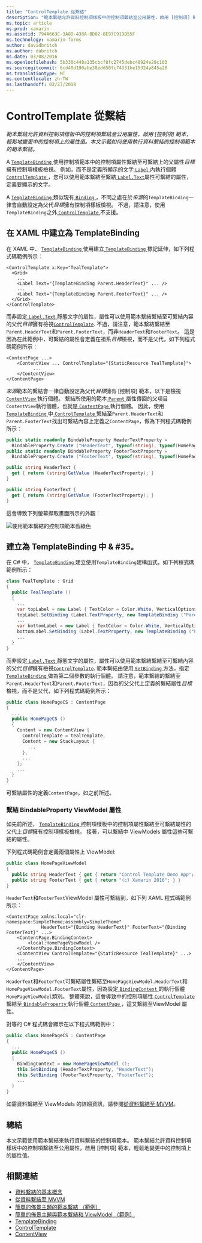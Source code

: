 ```yaml
---
title: "ControlTemplate 從繫結"
description: "範本繫結允許資料控制項樣板中的控制項繫結至公用屬性，啟用 [控制項] 範本，輕鬆地變更中的控制項上的屬性值。 本文示範如何使用執行資料繫結的控制項範本的範本繫結。"
ms.topic: article
ms.prod: xamarin
ms.assetid: 794A663C-3A8D-438A-BD02-8E97C919B55F
ms.technology: xamarin-forms
author: davidbritch
ms.author: dabritch
ms.date: 03/08/2016
ms.openlocfilehash: 5b330c448a135cbcf8fc2745debc48924e29c103
ms.sourcegitcommit: 6cd40d190abe38edd50fc74331be15324a845a28
ms.translationtype: MT
ms.contentlocale: zh-TW
ms.lasthandoff: 02/27/2018
---
```

# <a name="binding-from-a-controltemplate"></a>ControlTemplate 從繫結

_範本繫結允許資料控制項樣板中的控制項繫結至公用屬性，啟用 [控制項] 範本，輕鬆地變更中的控制項上的屬性值。本文示範如何使用執行資料繫結的控制項範本的範本繫結。_

A [ `TemplateBinding` ](https://developer.xamarin.com/api/type/Xamarin.Forms.TemplateBinding/)使用控制項範本中的控制項屬性繫結至可繫結上的父屬性*目標*擁有控制項樣板檢視。 例如，而不是定義所顯示的文字[ `Label` ](https://developer.xamarin.com/api/type/Xamarin.Forms.Label/)內執行個體[ `ControlTemplate` ](https://developer.xamarin.com/api/type/Xamarin.Forms.ControlTemplate/)，您可以使用範本繫結至繫結[ `Label.Text`](https://developer.xamarin.com/api/property/Xamarin.Forms.Label.Text/)屬性可繫結的屬性，定義要顯示的文字。

A [ `TemplateBinding` ](https://developer.xamarin.com/api/type/Xamarin.Forms.TemplateBinding/)類似現有[ `Binding` ](https://developer.xamarin.com/api/type/Xamarin.Forms.Binding/)，不同之處在於*來源*的`TemplateBinding`一律會自動設定為父代*目標*擁有控制項樣板檢視。 不過，請注意，使用`TemplateBinding`之外[ `ControlTemplate` ](https://developer.xamarin.com/api/type/Xamarin.Forms.ControlTemplate/)不支援。

## <a name="creating-a-templatebinding-in-xaml"></a>在 XAML 中建立為 TemplateBinding

在 XAML 中、 [ `TemplateBinding` ](https://developer.xamarin.com/api/type/Xamarin.Forms.TemplateBinding/)使用建立[ `TemplateBinding` ](https://developer.xamarin.com/api/type/Xamarin.Forms.Xaml.TemplateBindingExtension/)標記延伸，如下列程式碼範例所示：

```xaml
<ControlTemplate x:Key="TealTemplate">
  <Grid>
    ...
    <Label Text="{TemplateBinding Parent.HeaderText}" ... />
    ...
    <Label Text="{TemplateBinding Parent.FooterText}" ... />
  </Grid>
</ControlTemplate>
```

而非設定[ `Label.Text` ](https://developer.xamarin.com/api/property/Xamarin.Forms.Label.Text/)靜態文字的屬性，屬性可以使用範本繫結繫結至可繫結內容的父代*目標*擁有檢視[`ControlTemplate`](https://developer.xamarin.com/api/type/Xamarin.Forms.ControlTemplate/). 不過，請注意，範本繫結繫結至`Parent.HeaderText`和`Parent.FooterText`，而非`HeaderText`和`FooterText`。 這是因為在此範例中，可繫結的屬性會定義在祖系*目標*檢視，而不是父代，如下列程式碼範例所示：

```xaml
<ContentPage ...>
    <ContentView ... ControlTemplate="{StaticResource TealTemplate}">
          ...
    </ContentView>
</ContentPage>
```

*來源*範本的繫結會一律自動設定為父代*目標*擁有 [控制項] 範本，以下是檢視[ `ContentView` ](https://developer.xamarin.com/api/type/Xamarin.Forms.ContentView/)執行個體。 繫結所使用的範本[ `Parent` ](https://developer.xamarin.com/api/property/Xamarin.Forms.Element.Parent/)屬性傳回的父項目`ContentView`執行個體，也就是[ `ContentPage` ](https://developer.xamarin.com/api/type/Xamarin.Forms.ContentPage/)執行個體。 因此，使用[ `TemplateBinding` ](https://developer.xamarin.com/api/type/Xamarin.Forms.TemplateBinding/)中[ `ControlTemplate` ](https://developer.xamarin.com/api/type/Xamarin.Forms.ControlTemplate/)繫結至`Parent.HeaderText`和`Parent.FooterText`找出可繫結內容上定義之`ContentPage`，做為下列程式碼範例所示：

```csharp
public static readonly BindableProperty HeaderTextProperty =
  BindableProperty.Create ("HeaderText", typeof(string), typeof(HomePage), "Control Template Demo App");
public static readonly BindableProperty FooterTextProperty =
  BindableProperty.Create ("FooterText", typeof(string), typeof(HomePage), "(c) Xamarin 2016");

public string HeaderText {
  get { return (string)GetValue (HeaderTextProperty); }
}

public string FooterText {
  get { return (string)GetValue (FooterTextProperty); }
}
```

這會導致下列螢幕擷取畫面所示的外觀：

![](template-binding-images/teal-theme.png "使用範本繫結的控制項範本藍綠色")

## <a name="creating-a-templatebinding-in-c35"></a>建立為 TemplateBinding 中 & #35。

在 C# 中， [ `TemplateBinding` ](https://developer.xamarin.com/api/type/Xamarin.Forms.TemplateBinding/)建立使用`TemplateBinding`建構函式，如下列程式碼範例所示：

```csharp
class TealTemplate : Grid
{
  public TealTemplate ()
  {
    ...
    var topLabel = new Label { TextColor = Color.White, VerticalOptions = LayoutOptions.Center };
    topLabel.SetBinding (Label.TextProperty, new TemplateBinding ("Parent.HeaderText"));
    ...
    var bottomLabel = new Label { TextColor = Color.White, VerticalOptions = LayoutOptions.Center };
    bottomLabel.SetBinding (Label.TextProperty, new TemplateBinding ("Parent.FooterText"));
    ...
  }
}
```

而非設定[ `Label.Text` ](https://developer.xamarin.com/api/property/Xamarin.Forms.Label.Text/)靜態文字的屬性，屬性可以使用範本繫結繫結至可繫結內容的父代*目標*擁有檢視[`ControlTemplate`](https://developer.xamarin.com/api/type/Xamarin.Forms.ControlTemplate/). 範本繫結由使用[ `SetBinding` ](https://developer.xamarin.com/api/member/Xamarin.Forms.BindableObject.SetBinding/p/Xamarin.Forms.BindableProperty/Xamarin.Forms.BindingBase/)方法，指定[ `TemplateBinding` ](https://developer.xamarin.com/api/type/Xamarin.Forms.TemplateBinding/)做為第二個參數的執行個體。 請注意，範本繫結的繫結至`Parent.HeaderText`和`Parent.FooterText`，因為的父父代上定義的繫結屬性*目標*檢視，而不是父代，如下列程式碼範例所示：

```csharp
public class HomePageCS : ContentPage
{
  ...
  public HomePageCS ()
  {
    Content = new ContentView {
      ControlTemplate = tealTemplate,
      Content = new StackLayout {
        ...
      },
      ...
    };
    ...
  }
}
```

可繫結屬性的定義`ContentPage`，如之前所述。

### <a name="binding-a-bindableproperty-to-a-viewmodel-property"></a>繫結 BindableProperty ViewModel 屬性

如先前所述， [ `TemplateBinding` ](https://developer.xamarin.com/api/type/Xamarin.Forms.TemplateBinding/)控制項樣板中的控制項屬性繫結至可繫結屬性的父代上*目標*擁有控制項樣板檢視。 接著，可以繫結中 ViewModels 屬性這些可繫結的屬性。

下列程式碼範例會定義兩個屬性上 ViewModel:

```csharp
public class HomePageViewModel
{
  public string HeaderText { get { return "Control Template Demo App"; } }
  public string FooterText { get { return "(c) Xamarin 2016"; } }
}
```

`HeaderText`和`FooterText`ViewModel 屬性可繫結到，如下列 XAML 程式碼範例所示：

```xaml
<ContentPage xmlns:local="clr-namespace:SimpleTheme;assembly=SimpleTheme"
             HeaderText="{Binding HeaderText}" FooterText="{Binding FooterText}" ...>
    <ContentPage.BindingContext>
        <local:HomePageViewModel />
    </ContentPage.BindingContext>
    <ContentView ControlTemplate="{StaticResource TealTemplate}" ...>
    ...
    </ContentView>
</ContentPage>
```

`HeaderText`和`FooterText`可繫結屬性繫結至`HomePageViewModel.HeaderText`和`HomePageViewModel.FooterText`屬性，因為設定[ `BindingContext` ](https://developer.xamarin.com/api/property/Xamarin.Forms.BindableObject.BindingContext/)的執行個體`HomePageViewModel`類別。 整體來說，這會導致中的控制項屬性[ `ControlTemplate` ](https://developer.xamarin.com/api/type/Xamarin.Forms.ControlTemplate/)繫結至[ `BindableProperty` ](https://developer.xamarin.com/api/type/Xamarin.Forms.BindableProperty/)執行個體[ `ContentPage` ](https://developer.xamarin.com/api/type/Xamarin.Forms.ContentPage/)，這又繫結至ViewModel 屬性。

對等的 C# 程式碼會顯示在以下程式碼範例中：

```csharp
public class HomePageCS : ContentPage
{
  ...
  public HomePageCS ()
  {
    BindingContext = new HomePageViewModel ();
    this.SetBinding (HeaderTextProperty, "HeaderText");
    this.SetBinding (FooterTextProperty, "FooterText");
    ...
  }
}
```

如需資料繫結至 ViewModels 的詳細資訊，請參閱[從資料繫結至 MVVM](~/xamarin-forms/xaml/xaml-basics/data-bindings-to-mvvm.md)。

## <a name="summary"></a>總結

本文示範使用範本繫結來執行資料繫結的控制項範本。 範本繫結允許資料控制項樣板中的控制項繫結至公用屬性，啟用 [控制項] 範本，輕鬆地變更中的控制項上的屬性值。



## <a name="related-links"></a>相關連結

- [資料繫結的基本概念](~/xamarin-forms/xaml/xaml-basics/data-binding-basics.md)
- [從資料繫結至 MVVM](~/xamarin-forms/xaml/xaml-basics/data-bindings-to-mvvm.md)
- [簡單的佈景主題的範本繫結 （範例）](https://developer.xamarin.com/samples/xamarin-forms/templates/controltemplates/simplethemewithtemplatebinding/)
- [簡單的佈景主題與範本繫結和 ViewModel （範例）](https://developer.xamarin.com/samples/xamarin-forms/templates/controltemplates/simplethemewithtemplatebindingandviewmodel/)
- [TemplateBinding](https://developer.xamarin.com/api/type/Xamarin.Forms.TemplateBinding/)
- [ControlTemplate](https://developer.xamarin.com/api/type/Xamarin.Forms.ControlTemplate/)
- [ContentView](https://developer.xamarin.com/api/type/Xamarin.Forms.ContentView/)
